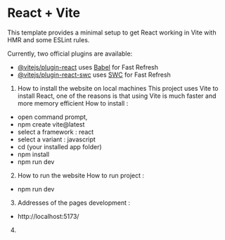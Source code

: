 # React + Vite

This template provides a minimal setup to get React working in Vite with HMR and some ESLint rules.

Currently, two official plugins are available:

- [@vitejs/plugin-react](https://github.com/vitejs/vite-plugin-react/blob/main/packages/plugin-react/README.md) uses [Babel](https://babeljs.io/) for Fast Refresh
- [@vitejs/plugin-react-swc](https://github.com/vitejs/vite-plugin-react-swc) uses [SWC](https://swc.rs/) for Fast Refresh

1. How to install the website on local machines
This project uses Vite to install React, one of the reasons is that using Vite is much faster and more memory efficient
How to install : 
- open command prompt,
- npm create vite@latest
- select a framework : react
- select a variant : javascript
- cd (your installed app folder)
- npm install
- npm run dev

2. How to run the website
How to run project : 
- npm run dev

3. Addresses of the pages
development : 
- http://localhost:5173/

4. 
